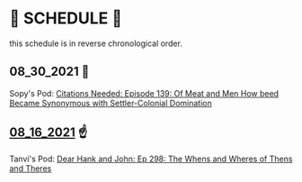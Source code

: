 # 📆 SCHEDULE 📆

this schedule is in reverse chronological order. 

## 08_30_2021 🥈

Sopy's Pod: [Citations Needed: Episode 139: Of Meat and Men How beed Became Synonymous with Settler-Colonial Domination](https://podcasts.apple.com/us/podcast/citations-needed/id1258545975?i=1000527382540)

## [08_16_2021](08_16_2021.md) ☝️

Tanvi's Pod: [Dear Hank and John: Ep 298: The Whens and Wheres of Thens and Theres ](https://podcasts.apple.com/us/podcast/dear-hank-john/id1002937870?i=1000530780007)
